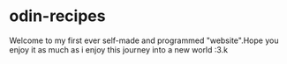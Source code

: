 # odin-recipes
Welcome to my first ever self-made and programmed "website".Hope you enjoy it as much as i enjoy this journey into a 
new world :3.k